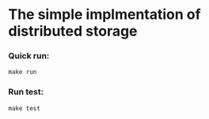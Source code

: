 # The simple implmentation of distributed storage

### Quick run:
```
make run
```


### Run test:
``` 
make test
```